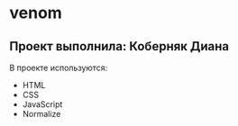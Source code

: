 # venom
## Проект выполнила: Коберняк Диана

В проекте используются:
- HTML
- CSS
- JavaScript
- Normalize
